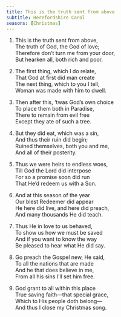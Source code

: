 ```yaml
---
title: This is the truth sent from above
subtitle: Herefordshire Carol
seasons: [Christmas]
---
```


1. This is the truth sent from above,   
   The truth of God, the God of love;   
   Therefore don’t turn me from your door,   
   But hearken all, both rich and poor.

2. The first thing, which I do relate,   
   That God at first did man create   
   The next thing, which to you I tell,   
   Woman was made with him to dwell.

3. Then after this, ‘twas God’s own choice   
   To place them both in Paradise,   
   There to remain from evil free   
   Except they ate of such a tree.

4. But they did eat, which was a sin,   
   And thus their ruin did begin;   
   Ruined themselves, both you and me,   
   And all of their posterity.

5. Thus we were heirs to endless woes,   
   Till God the Lord did interpose   
   For so a promise soon did run   
   That He’d redeem us with a Son.   

6. And at this season of the year   
   Our blest Redeemer did appear   
   He here did live, and here did preach,   
   And many thousands He did teach.

7. Thus He in love to us behaved,   
   To show us how we must be saved   
   And if you want to know the way   
   Be pleased to hear what He did say.

8. Go preach the Gospel new, He said,   
   To all the nations that are made   
   And he that does believe in me,   
   From all his sins I’ll set him free.

9. God grant to all within this place   
   True saving faith—that special grace,   
   Which to His people doth belong—   
   And thus I close my Christmas song.   
